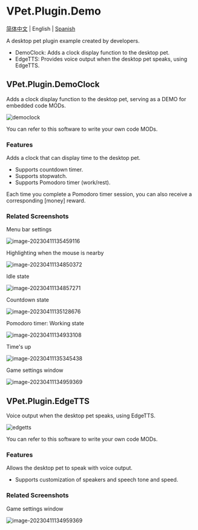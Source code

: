 # VPet.Plugin.Demo

[简体中文](./README.md) | English | [Spanish](./README_es.md)

A desktop pet plugin example created by developers.
* DemoClock: Adds a clock display function to the desktop pet.
* EdgeTTS: Provides voice output when the desktop pet speaks, using EdgeTTS.

## VPet.Plugin.DemoClock
Adds a clock display function to the desktop pet, serving as a DEMO for embedded code MODs.

![democlock](democlock.png)

You can refer to this software to write your own code MODs.

### Features

Adds a clock that can display time to the desktop pet.

* Supports countdown timer.
* Supports stopwatch.
* Supports Pomodoro timer (work/rest).

Each time you complete a Pomodoro timer session, you can also receive a corresponding [money] reward.

### Related Screenshots

Menu bar settings

![image-20230411135459116](README.assets/image-20230411135459116.png)

Highlighting when the mouse is nearby

![image-20230411134850372](README.assets/image-20230411134850372.png)

Idle state

![image-20230411134857271](README.assets/image-20230411134857271.png)

Countdown state

![image-20230411135128676](README.assets/image-20230411135128676.png)

Pomodoro timer: Working state

![image-20230411134933108](README.assets/image-20230411134933108.png)

Time's up

![image-20230411135345438](README.assets/image-20230411135345438.png)

Game settings window

![image-20230411134959369](README.assets/image-20230411134959369.png)

## VPet.Plugin.EdgeTTS

Voice output when the desktop pet speaks, using EdgeTTS.

![edgetts](edgetts.png)

You can refer to this software to write your own code MODs.

### Features

Allows the desktop pet to speak with voice output.

* Supports customization of speakers and speech tone and speed.

### Related Screenshots

Game settings window

![image-20230411134959369](README.assets/image-20230411134959369.png)

